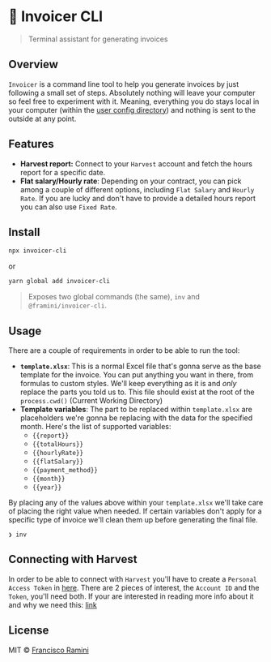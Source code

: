 # 🧾 Invoicer CLI
> Terminal assistant for generating invoices

## Overview
`Invoicer` is a command line tool to help you generate invoices by just following a small set of steps. Absolutely nothing will leave your computer so feel free to experiment with it. Meaning, everything you do stays local in your computer (within the [user config directory](https://github.com/sindresorhus/env-paths#pathsconfig)) and nothing is sent to the outside at any point.

## Features
- **Harvest report:** Connect to your `Harvest` account and fetch the hours report for a specific date.
- **Flat salary/Hourly rate**: Depending on your contract, you can pick among a couple of different options, including `Flat Salary` and `Hourly Rate`. If you are lucky and don't have to provide a detailed hours report you can also use `Fixed Rate`.

## Install

```bash
npx invoicer-cli
```

or

```bash
yarn global add invoicer-cli
```

> Exposes two global commands (the same), `inv` and `@framini/invoicer-cli`.

## Usage
There are a couple of requirements in order to be able to run the tool:
- **`template.xlsx`**: This is a normal Excel file that's gonna serve as the base template for the invoice. You can put anything you want in there, from formulas to custom styles. We'll keep everything as it is and *only* replace the parts you told us to. This file should exist at the root of the `process.cwd()` (Current Working Directory)
- **Template variables**: The part to be replaced within `template.xlsx` are placeholders we're gonna be replacing with the data for the specified month. Here's the list of supported variables:
  - `{{report}}`
  - `{{totalHours}}`
  - `{{hourlyRate}}`
  - `{{flatSalary}}`
  - `{{payment_method}}`
  - `{{month}}`
  - `{{year}}`

By placing any of the values above within your `template.xlsx` we'll take care of placing the right value when needed. If certain variables don't apply for a specific type of invoice we'll clean them up before generating the final file.

```
❯ inv
```

## Connecting with Harvest
In order to be able to connect with `Harvest` you'll have to create a `Personal Access Token` in [here](https://id.getharvest.com/developers). There are 2 pieces of interest, the `Account ID` and the `Token`, you'll need both. If your are interested in reading more info about it and why we need this: [link](https://help.getharvest.com/api-v2/authentication-api/authentication/authentication/#personal-access-tokens)

## License

MIT © [Francisco Ramini](https://github.com/framini)
